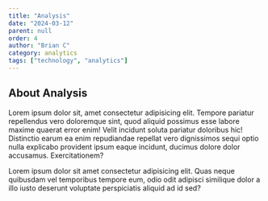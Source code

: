 ```yaml
---
title: "Analysis"
date: "2024-03-12"
parent: null
order: 4
author: "Brian C"
category: analytics
tags: ["technology", "analytics"]
---
```


## About Analysis

Lorem ipsum dolor sit, amet consectetur adipisicing elit. Tempore pariatur repellendus vero doloremque sint, quod aliquid possimus
esse labore maxime quaerat error enim! Velit incidunt soluta pariatur doloribus hic! Distinctio earum ea enim repudiandae repellat
vero dignissimos sequi optio nulla explicabo provident ipsum eaque incidunt, ducimus dolore dolor accusamus. Exercitationem?

Lorem ipsum dolor sit amet consectetur adipisicing elit. Quas neque quibusdam vel temporibus tempore eum, odio odit adipisci similique
dolor a illo iusto deserunt voluptate perspiciatis aliquid ad id sed?
